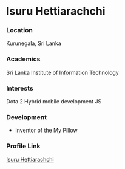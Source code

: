 # Isuru Hettiarachchi

### Location

Kurunegala, Sri Lanka

### Academics

Sri Lanka Institute of Information Technology

### Interests

Dota 2
Hybrid mobile development
JS

### Development

- Inventor of the My Pillow

### Profile Link

[Isuru Hettiarachchi](https://github.com/robotikka)